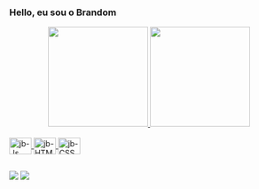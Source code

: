 ### Hello, eu sou o Brandom 



<div align="center">
  <a href="https://github.com/brandomx">
  <img height="180em" src="https://github-readme-stats.vercel.app/api?username=brandomx&show_icons=true&theme=dark&include_all_commits=true&count_private=true"/>
  <img height="180em" src="https://github-readme-stats.vercel.app/api/top-langs/?username=brandomx&layout=compact&langs_count=7&theme=dark"/>
</div>


<div style="display: inline_block"><br>
  <img align="center" alt="jb-Js" height= "30" width="40" src="https://cdn.jsdelivr.net/gh/devicons/devicon/icons/javascript/javascript-original.svg">
  <img align="center" alt="jb-HTML" height= "30" width="40" src="https://cdn.jsdelivr.net/gh/devicons/devicon/icons/html5/html5-original.svg">
  <img align="center" alt="jb-CSS" height= "30" width="40" src="https://cdn.jsdelivr.net/gh/devicons/devicon/icons/css3/css3-original.svg">
</div>

##

<div>

<a href="https://www.linkedin.com/in/jonas-brandom-681005165/" target="_blank"><img src="https://img.shields.io/badge/-LinkedIn-%230077B5?style=for-the-badge&logo=linkedin&logoColor=white" target="_blank"></a>
  <a href = "mailto:contatojonasbrandom10@gmail.com"><img src="https://img.shields.io/badge/Gmail-D14836?style=for-the-badge&logo=gmail&logoColor=white"></a>


</div>
